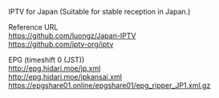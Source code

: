 IPTV for Japan
(Suitable for stable reception in Japan.)

Reference URL   
https://github.com/luongz/Japan-IPTV   
https://github.com/iptv-org/iptv   
 
EPG (timeshift 0 (JST))   
http://epg.hidari.moe/jp.xml   
http://epg.hidari.moe/jpkansai.xml   
https://epgshare01.online/epgshare01/epg_ripper_JP1.xml.gz  
